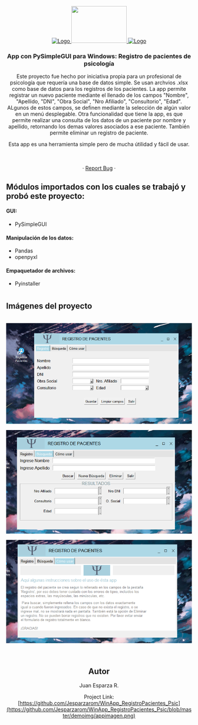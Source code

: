 #

<!-- Logos del proyecto -->
<br />
<div align="center">
  <a href=https://github.com/Jesparzarom/WinApp_RegistroPacientes_Psic>
    <img src="https://th.bing.com/th/id/R.b1c66d2b33344feb0f619c5804026f44?rik=Z1uP%2bdIli64kfg&pid=ImgRaw&r=0" alt="Logo" width="80" height="80">
     <img src="https://user-images.githubusercontent.com/13696193/43165867-fe02e3b2-8f62-11e8-9fd0-cc7c86b11772.png" width="150" height="100">
      <img src="https://www.freecodecamp.org/news/content/images/2020/07/pandas-logo.png" alt="Logo" width="170" height="80">
  </a>



<h3 align="center">App con PySimpleGUI para Windows: Registro de pacientes de psicología</h3>
  <p align="center">
    Este proyecto fue hecho por iniciativa propia para un profesional de psicología que requería una base de datos simple. 
    Se usan archvios .xlsx como base de datos para los registros de los pacientes. La app permite registrar un nuevo paciente 
    mediante el llenado de los campos "Nombre", "Apellido, "DNI", "Obra Social", "Nro Afiliado", "Consultorio", "Edad". ALgunos 
    de estos campos, se definen mediante la selección de algún valor en un menú desplegable. Otra funcionalidad que tiene la app,
    es que permite realizar una consulta de los datos de un paciente por nombre y apellido, retornando los demas valores 
    asociados a ese paciente. También permite eliminar un registro de paciente. 
    </p>
    Esta app es una herramienta simple pero de mucha útilidad y fácil de usar.
    </p>
    <br />
    <br />
    ·
    <a href="https://github.com/Jesparzarom/WinApp_RegistroPacientes_Psic/issues">Report Bug</a>
    ·
  </p>
</div>



##
<!-- Más Info -->
## Módulos importados con los cuales se trabajó y probó este proyecto:

<h4> GUI:</h4>

* PySimpleGUI

<h4> Manipulación de los datos:</h4>

* Pandas
* openpyxl

<h4> Empaquetador de archivos:</h4>

* Pyinstaller





#
<!-- Acerca del proyecto -->
## Imágenes del proyecto
<br />
<div align="center">
  <a href=https://github.com/Jesparzarom/WinApp_RegistroPacientes_Psic>
    <img src="https://github.com/Jesparzarom/WinApp_RegistroPacientes_Psic/blob/master/demoimg/appimagen.png">
    <p/>
    <img src="https://github.com/Jesparzarom/WinApp_RegistroPacientes_Psic/blob/master/demoimg/appimagen1.png">
    <p/>
    <img src="https://github.com/Jesparzarom/WinApp_RegistroPacientes_Psic/blob/master/demoimg/appimagen2.png">
    <p/>
  </a>
<br />



##
<!-- Autor -->
## Autor

Juan Esparza R.

Project Link: [https://github.com/Jesparzarom/WinApp_RegistroPacientes_Psic](https://github.com/Jesparzarom/WinApp_RegistroPacientes_Psic/blob/master/demoimg/appimagen.png)

